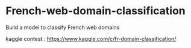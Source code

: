 # French-web-domain-classification
Build a model to classify French web domains 

kaggle contest : https://www.kaggle.com/c/fr-domain-classification/ 


